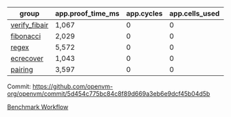 | group | app.proof_time_ms | app.cycles | app.cells_used | leaf.proof_time_ms | leaf.cycles | leaf.cells_used |
| -- | -- | -- | -- | -- | -- | -- |
| [verify_fibair](https://github.com/openvm-org/openvm/blob/benchmark-results/benchmarks-pr/1882/verify_fibair-5d454c775bc84c8f89d669a3eb6e9dcf45b04d5b.md) | 1,067 |  0 |  0 |- | - | - |
| [fibonacci](https://github.com/openvm-org/openvm/blob/benchmark-results/benchmarks-pr/1882/fibonacci-5d454c775bc84c8f89d669a3eb6e9dcf45b04d5b.md) | 2,029 |  0 |  0 |- | - | - |
| [regex](https://github.com/openvm-org/openvm/blob/benchmark-results/benchmarks-pr/1882/regex-5d454c775bc84c8f89d669a3eb6e9dcf45b04d5b.md) | 5,572 |  0 |  0 |- | - | - |
| [ecrecover](https://github.com/openvm-org/openvm/blob/benchmark-results/benchmarks-pr/1882/ecrecover-5d454c775bc84c8f89d669a3eb6e9dcf45b04d5b.md) | 1,043 |  0 |  0 |- | - | - |
| [pairing](https://github.com/openvm-org/openvm/blob/benchmark-results/benchmarks-pr/1882/pairing-5d454c775bc84c8f89d669a3eb6e9dcf45b04d5b.md) | 3,597 |  0 |  0 |- | - | - |


Commit: https://github.com/openvm-org/openvm/commit/5d454c775bc84c8f89d669a3eb6e9dcf45b04d5b

[Benchmark Workflow](https://github.com/openvm-org/openvm/actions/runs/16380005874)
